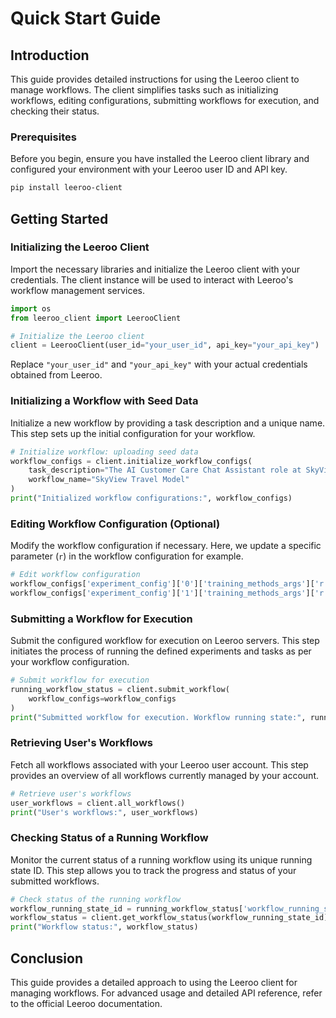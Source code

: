 # Quick Start Guide

## Introduction

This guide provides detailed instructions for using the Leeroo client to manage workflows. The client simplifies tasks such as initializing workflows, editing configurations, submitting workflows for execution, and checking their status.

### Prerequisites

Before you begin, ensure you have installed the Leeroo client library and configured your environment with your Leeroo user ID and API key.

```bash
pip install leeroo-client
```

## Getting Started

### Initializing the Leeroo Client

Import the necessary libraries and initialize the Leeroo client with your credentials. The client instance will be used to interact with Leeroo's workflow management services.

```python
import os
from leeroo_client import LeerooClient

# Initialize the Leeroo client
client = LeerooClient(user_id="your_user_id", api_key="your_api_key")
```

Replace `"your_user_id"` and `"your_api_key"` with your actual credentials obtained from Leeroo.


### Initializing a Workflow with Seed Data

Initialize a new workflow by providing a task description and a unique name. This step sets up the initial configuration for your workflow.

```python
# Initialize workflow: uploading seed data
workflow_configs = client.initialize_workflow_configs(
    task_description="The AI Customer Care Chat Assistant role at SkyView Travel focuses on enhancing customer experiences through intelligent interaction handling. Trained on extensive travel-related conversational data, this assistant excels in providing personalized travel recommendations, resolving booking queries, and ensuring seamless journey planning. Utilizing advanced natural language processing techniques, it offers empathetic and efficient customer support, aiming to deliver exceptional service with each interaction.",
    workflow_name="SkyView Travel Model"
)
print("Initialized workflow configurations:", workflow_configs)
```

### Editing Workflow Configuration (Optional)

Modify the workflow configuration if necessary. Here, we update a specific parameter (`r`) in the workflow configuration for example.

```python
# Edit workflow configuration
workflow_configs['experiment_config']['0']['training_methods_args']['r'] = 8
workflow_configs['experiment_config']['1']['training_methods_args']['r'] = 16
```


### Submitting a Workflow for Execution

Submit the configured workflow for execution on Leeroo servers. This step initiates the process of running the defined experiments and tasks as per your workflow configuration.

```python
# Submit workflow for execution
running_workflow_status = client.submit_workflow(
    workflow_configs=workflow_configs
)
print("Submitted workflow for execution. Workflow running state:", running_workflow_status)
```


### Retrieving User's Workflows

Fetch all workflows associated with your Leeroo user account. This step provides an overview of all workflows currently managed by your account.

```python
# Retrieve user's workflows
user_workflows = client.all_workflows()
print("User's workflows:", user_workflows)
```


### Checking Status of a Running Workflow

Monitor the current status of a running workflow using its unique running state ID. This step allows you to track the progress and status of your submitted workflows.

```python
# Check status of the running workflow
workflow_running_state_id = running_workflow_status['workflow_running_state_id']
workflow_status = client.get_workflow_status(workflow_running_state_id)
print("Workflow status:", workflow_status)
```


## Conclusion

This guide provides a detailed approach to using the Leeroo client for managing workflows. For advanced usage and detailed API reference, refer to the official Leeroo documentation.
